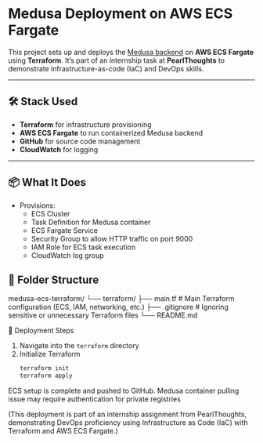 # Medusa Deployment on AWS ECS Fargate

This project sets up and deploys the [Medusa backend](https://medusajs.com/) on **AWS ECS Fargate** using **Terraform**. It’s part of an internship task at **PearlThoughts** to demonstrate infrastructure-as-code (IaC) and DevOps skills.

---

## 🛠️ Stack Used

- **Terraform** for infrastructure provisioning  
- **AWS ECS Fargate** to run containerized Medusa backend  
- **GitHub** for source code management  
- **CloudWatch** for logging  

---

## 📦 What It Does

- Provisions:
  - ECS Cluster
  - Task Definition for Medusa container
  - ECS Fargate Service
  - Security Group to allow HTTP traffic on port 9000
  - IAM Role for ECS task execution
  - CloudWatch log group


## 📁 Folder Structure
medusa-ecs-terraform/ └── terraform/ ├── main.tf # Main Terraform configuration (ECS, IAM, networking, etc.) ├── .gitignore # Ignoring sensitive or unnecessary Terraform files └── README.md 


🚀 Deployment Steps

1. Navigate into the `terraform` directory  
2. Initialize Terraform  
   ```bash
   terraform init
   terraform apply

ECS setup is complete and pushed to GitHub. Medusa container pulling issue may require authentication for private registries







(This deployment is part of an internship assignment from PearlThoughts, demonstrating DevOps proficiency using Infrastructure as Code (IaC) with Terraform and AWS ECS Fargate.)
   
